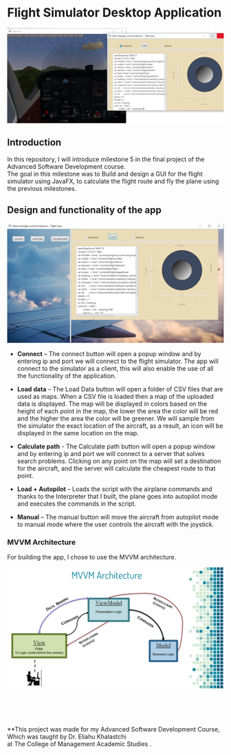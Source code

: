 # Flight Simulator Desktop Application

<p align="center">
  <img src="/readme_images/ptm_project_img.jpg" width="750">
</p>

## Introduction

In this repository, I will introduce milestone 5 in the final project of the Advanced Software Development course.<br />
The goal in this milestone was to Build and design a GUI for the flight simulator using JavaFX, to calculate the flight route and fly the plane using the previous milestones.

## Design and functionality of the app

<p align="center">
  <img src="/readme_images/ptm_project_img_app.jpg" width="700">
</p>

- **Connect** – The connect button will open a popup window and by entering ip and port we will connect to the flight simulator.
  The app will connect to the simulator as a client, this will also enable the use of all the functionality of the application.

- **Load data** – The Load Data button will open a folder of CSV files that are used as maps.
  When a CSV file is loaded then a map of the uploaded data is displayed.
  The map will be displayed in colors based on the height of each point in the map, the lower the area the color will be red and the higher the area the color will be greener.
  We will sample from the simulator the exact location of the aircraft, as a result, an icon will be displayed in the same location on the map.

- **Calculate path** - The Calculate path button will open a popup window and by entering ip and port we will connect to a server that solves search problems.
  Clicking on any point on the map will set a destination for the aircraft, and the server will calculate the cheapest route to that point.

- **Load + Autopilot** – Loads the script with the airplane commands and thanks to the Interpreter that I built, the plane goes into autopilot mode and executes the commands in the script.

- **Manual** – The manual button will move the aircraft from autopilot mode to manual mode where the user controls the aircraft with the joystick.

### MVVM Architecture

For building the app, I chose to use the MVVM architecture.

<p align="center">
  <img src="/readme_images/MVVM_architecture.jpg" width="550">
</p>

<br /><br /><br /><br />
\*\*This project was made for my Advanced Software Development Course, Which was taught by Dr. Eliahu Khalastchi<br /> at The College of Management Academic Studies .<br />
